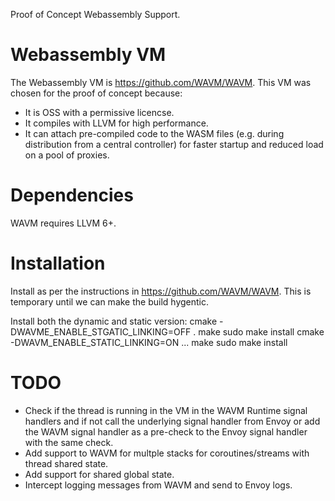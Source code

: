 Proof of Concept Webassembly Support.

# Webassembly VM

The Webassembly VM is https://github.com/WAVM/WAVM.  This VM was chosen for the
proof of concept because:

  - It is OSS with a permissive licencse.
  - It compiles with LLVM for high performance.
  - It can attach pre-compiled code to the WASM files (e.g. during distribution
      from a central controller) for faster startup and reduced load on a pool
      of proxies.

# Dependencies

WAVM requires LLVM 6+.

# Installation

Install as per the instructions in https://github.com/WAVM/WAVM.
This is temporary until we can make the build hygentic.

Install both the dynamic and static version:
  cmake -DWAVME_ENABLE_STGATIC_LINKING=OFF .
  make
  sudo make install
  cmake -DWAVM_ENABLE_STATIC_LINKING=ON ...
  make
  sudo make install

# TODO

  - Check if the thread is running in the VM in the WAVM Runtime signal handlers and
    if not call the underlying signal handler from Envoy or add the WAVM signal handler
    as a pre-check to the Envoy signal handler with the same check.
  - Add support to WAVM for multple stacks for coroutines/streams with thread shared state.
  - Add support for shared global state.
  - Intercept logging messages from WAVM and send to Envoy logs.

